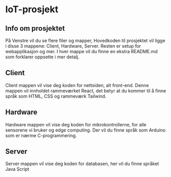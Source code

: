 # IoT-prosjekt
<h2>Info om prosjektet</h2>
På Venstre vil du se flere filer og mapper, Hovedkoden til prosjektet vil ligge i disse 3 mappene: Client, Hardware, Server.  Resten er setup for webapplikasjon og mer. I hver mappe vil du finne en ekstra README.md som forklarer oppsette i mer detalj.


<h2>Client</h2>
Client mappen vil vise deg koden for nettsiden, alt front-end. Denne mappen vil innholdet rammeværket React, det betyr at du kommer til å finne språk som HTML, CSS og rammeværk Tailwind.

<h2>Hardware</h2>
Hardware mappen vil vise deg koden for mikrokontrollerne, for alle sensorene vi bruker og edge computing. Der vil du finne språk som Arduino som er nærme C-programmering.

<h2>Server</h2>
Server mappen vil vise deg koden for databasen, her vil du finne språket Java Script


